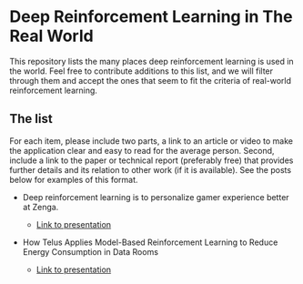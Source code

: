 
# Deep Reinforcement Learning in The Real World

This repository lists the many places deep reinforcement learning is used in the world. Feel free to contribute additions to this list, and we will filter through them and accept the ones that seem to fit the criteria of real-world reinforcement learning.


## The list

For each item, please include two parts, a link to an article or video to make the application clear and easy to read for the average person. Second, include a link to the paper or technical report (preferably free) that provides further details and its relation to other work (if it is available). See the posts below for examples of this format.

* Deep reinforcement learning is to personalize gamer experience better at Zenga.
  - [Link to presentation](https://www.youtube.com/watch?v=q4b-HHG5dG4)

* How Telus Applies Model-Based Reinforcement Learning to Reduce Energy Consumption in Data Rooms
  - [Link to presentation](https://www.caiac.ca/sites/default/files/shared/canai-2021-presentations/slides-138.pdf)
